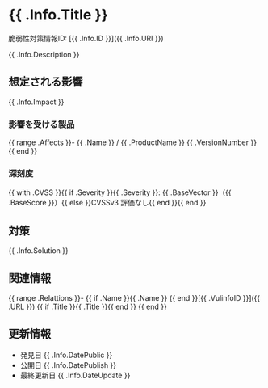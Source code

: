 # {{ .Info.Title }}

脆弱性対策情報ID: [{{ .Info.ID }}]({{ .Info.URI }})

{{ .Info.Description }}

## 想定される影響

{{ .Info.Impact }}

### 影響を受ける製品

{{ range .Affects }}- {{ .Name }} / {{ .ProductName }} {{ .VersionNumber }}
{{ end }}

### 深刻度

{{ with .CVSS }}{{ if .Severity }}{{ .Severity }}: {{ .BaseVector }}（{{ .BaseScore }}）{{ else }}CVSSv3 評価なし{{ end }}{{ end }}

## 対策

{{ .Info.Solution }}

## 関連情報

{{ range .Relattions }}- {{ if .Name }}{{ .Name }} {{ end }}[{{ .VulinfoID }}]({{ .URL }}) {{ if .Title }}{{ .Title }}{{ end }}
{{ end }}

## 更新情報

- 発見日 {{ .Info.DatePublic }}
- 公開日 {{ .Info.DatePublish }}
- 最終更新日 {{ .Info.DateUpdate }}
